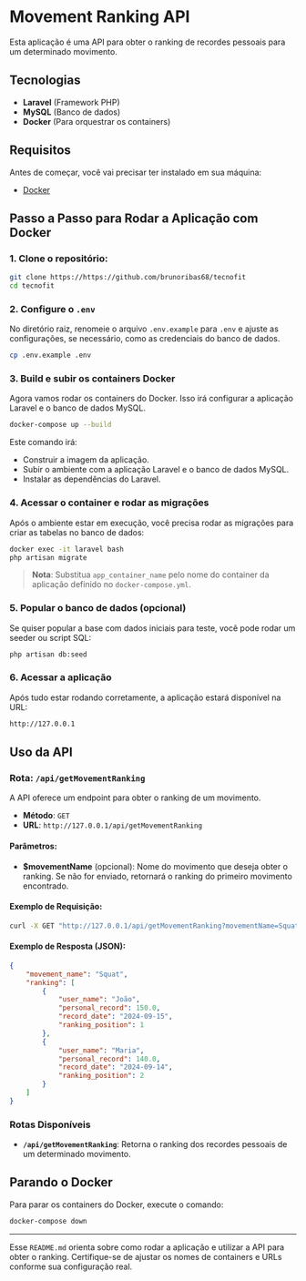 

# Movement Ranking API

Esta aplicação é uma API para obter o ranking de recordes pessoais para um determinado movimento.

## Tecnologias

- **Laravel** (Framework PHP)
- **MySQL** (Banco de dados)
- **Docker** (Para orquestrar os containers)

## Requisitos

Antes de começar, você vai precisar ter instalado em sua máquina:

- [Docker](https://www.docker.com/get-started)

## Passo a Passo para Rodar a Aplicação com Docker

### 1. Clone o repositório:

```bash
git clone https://https://github.com/brunoribas68/tecnofit
cd tecnofit
```

### 2. Configure o `.env`

No diretório raiz, renomeie o arquivo `.env.example` para `.env` e ajuste as configurações, se necessário, como as credenciais do banco de dados.

```bash
cp .env.example .env
```

### 3. Build e subir os containers Docker

Agora vamos rodar os containers do Docker. Isso irá configurar a aplicação Laravel e o banco de dados MySQL.

```bash
docker-compose up --build
```

Este comando irá:
- Construir a imagem da aplicação.
- Subir o ambiente com a aplicação Laravel e o banco de dados MySQL.
- Instalar as dependências do Laravel.

### 4. Acessar o container e rodar as migrações

Após o ambiente estar em execução, você precisa rodar as migrações para criar as tabelas no banco de dados:

```bash
docker exec -it laravel bash
php artisan migrate
```

> **Nota**: Substitua `app_container_name` pelo nome do container da aplicação definido no `docker-compose.yml`.

### 5. Popular o banco de dados (opcional)

Se quiser popular a base com dados iniciais para teste, você pode rodar um seeder ou script SQL:

```bash
php artisan db:seed
```

### 6. Acessar a aplicação

Após tudo estar rodando corretamente, a aplicação estará disponível na URL:

```bash
http://127.0.0.1
```

## Uso da API

### Rota: `/api/getMovementRanking`

A API oferece um endpoint para obter o ranking de um movimento.

- **Método**: `GET`
- **URL**: `http://127.0.0.1/api/getMovementRanking`

#### Parâmetros:

- **$movementName** (opcional): Nome do movimento que deseja obter o ranking. Se não for enviado, retornará o ranking do primeiro movimento encontrado.

#### Exemplo de Requisição:

```bash
curl -X GET "http://127.0.0.1/api/getMovementRanking?movementName=Squat"
```

#### Exemplo de Resposta (JSON):

```json
{
    "movement_name": "Squat",
    "ranking": [
        {
            "user_name": "João",
            "personal_record": 150.0,
            "record_date": "2024-09-15",
            "ranking_position": 1
        },
        {
            "user_name": "Maria",
            "personal_record": 140.0,
            "record_date": "2024-09-14",
            "ranking_position": 2
        }
    ]
}
```

### Rotas Disponíveis

- **`/api/getMovementRanking`**: Retorna o ranking dos recordes pessoais de um determinado movimento.

## Parando o Docker

Para parar os containers do Docker, execute o comando:

```bash
docker-compose down
```

---

Esse `README.md` orienta sobre como rodar a aplicação e utilizar a API para obter o ranking. Certifique-se de ajustar os nomes de containers e URLs conforme sua configuração real.
